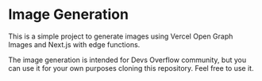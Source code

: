 # Image Generation

This is a simple project to generate images using Vercel Open Graph Images and Next.js with edge functions.

The image generation is intended for Devs Overflow community, but you can use it for your own purposes cloning this repository. Feel free to use it.
